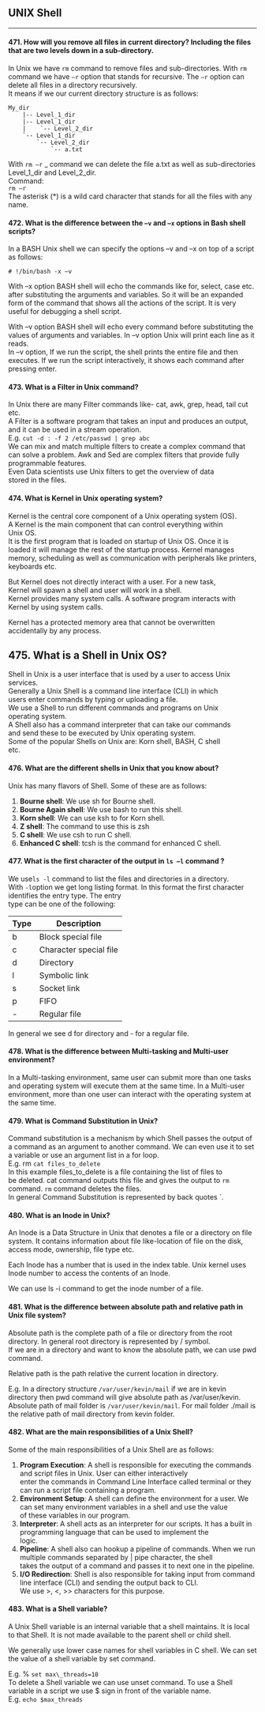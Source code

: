 ## UNIX Shell
******
#### 471. How will you remove all files in current directory? Including the files that are two levels down in a sub-directory.

In Unix we have `rm` command to remove files and sub-directories. With `rm` command we have `–r` option that stands for recursive. The `–r` option can delete all files in a directory recursively.  
It means if we our current directory structure is as follows:

    My_dir
        |-- Level_1_dir
        |-- Level_1_dir
        |    `-- Level_2_dir
        `-- Level_1_dir 
            `-- Level_2_dir
                `-- a.txt

With `rm –r` \_ command we can delete the file a.txt as well as sub-directories Level\_1\_dir and Level\_2\_dir.  
Command:  
`rm –r`  
The asterisk \(\*\) is a wild card character that stands for all the files with any name.

#### 472. What is the difference between the `–v` and `–x` options in Bash shell scripts?

In a BASH Unix shell we can specify the options –v and –x on top of a script as follows:

```shell
# !/bin/bash -x –v
```

With –x option BASH shell will echo the commands like for, select, case etc. after substituting the arguments and variables. So it will be an expanded form of the command that shows all the actions of the script. It is very useful for debugging a shell script.

With –v option BASH shell will echo every command before substituting the values of arguments and variables. In –v option Unix will print each line as it reads.  
In –v option, If we run the script, the shell prints the entire file and then executes. If we run the script interactively, it shows each command after pressing enter.

#### 473. What is a Filter in Unix command?

In Unix there are many Filter commands like- cat, awk, grep, head, tail cut etc.  
A Filter is a software program that takes an input and produces an output, and it can be used in a stream operation.  
E.g. `cut -d : -f 2 /etc/passwd | grep abc`  
We can mix and match multiple filters to create a complex command that can solve a problem. Awk and Sed are complex filters that provide fully programmable features.  
Even Data scientists use Unix filters to get the overview of data  
stored in the files.

#### 474. What is Kernel in Unix operating system?

Kernel is the central core component of a Unix operating system  (OS).  
A Kernel is the main component that can control everything within  
Unix OS.  
It is the first program that is loaded on startup of Unix OS. Once it is  
loaded it will manage the rest of the startup process. Kernel manages memory, scheduling as well as communication with   peripherals like printers, keyboards etc. 

But Kernel does not directly interact with a user. For a new task,   
Kernel will spawn a shell and user will work in a shell.  
Kernel provides many system calls. A software program interacts with Kernel by using system calls.  

Kernel has a protected memory area that cannot be overwritten  
accidentally by any process.

## 475. What is a Shell in Unix OS?

Shell in Unix is a user interface that is used by a user to access Unix  
services.  
Generally a Unix Shell is a command line interface \(CLI\) in which  
users enter commands by typing or uploading a file.  
We use a Shell to run different commands and programs on Unix  
operating system.  
A Shell also has a command interpreter that can take our commands  
and send these to be executed by Unix operating system.  
Some of the popular Shells on Unix are: Korn shell, BASH, C shell  
etc.

#### 476. What are the different shells in Unix that you know about?

Unix has many flavors of Shell. Some of these are as follows:  
1. **Bourne shell**: We use sh for Bourne shell.  
2. **Bourne Again shell**: We use bash to run this shell.  
3. **Korn shell**: We can use ksh to for Korn shell.  
4. **Z shell**: The command to use this is zsh  
5. **C shell**: We use csh to run C shell.  
6. **Enhanced C shell**: tcsh is the command for enhanced C shell.

#### 477. What is the first character of the output in `ls –l` command ?

We use`ls -l` command to list the files and directories in a directory.  
With `-l`option we get long listing format. In this format the first character identifies the entry type. The entry  
type can be one of the following:

| Type | Description            |
| ---- | ---------------------- |
| b    | Block special file     |
| c    | Character special file |
| d    | Directory              |
| l    | Symbolic link          |
| s    | Socket link            |
| p    | FIFO                   |
| -    | Regular file           |

In general we see d for directory and - for a regular file.

#### 478. What is the difference between Multi-tasking and Multi-user environment?

In a Multi-tasking environment, same user can submit more than one tasks and operating system will execute them at the same time. In a Multi-user environment, more than one user can interact with the operating system at the same time.

#### 479. What is Command Substitution in Unix?

Command substitution is a mechanism by which Shell passes the output of a command as an argument to another command. We can even use it to set a variable or use an argument list in a for loop.  
E.g. rm `cat files_to_delete`  
In this example files\_to\_delete is a file containing the list of files to  
be deleted. cat command outputs this file and gives the output to `rm` command. `rm` command deletes the files.  
In general Command Substitution is represented by back quotes \`.

#### 480. What is an Inode in Unix?

An Inode is a Data Structure in Unix that denotes a file or a directory on file system. It contains information about file like-location of file on the disk, access mode, ownership, file type etc.

Each Inode has a number that is used in the index table. Unix kernel uses Inode number to access the contents of an Inode.

We can use ls -i command to get the inode number of a file.

#### 481. What is the difference between absolute path and relative path in Unix file system?

Absolute path is the complete path of a file or directory from the  root directory. In general root directory is represented by / symbol.  
If we are in a directory and want to know the absolute path, we can  use pwd command.

Relative path is the path relative the current location in directory.  

E.g. In a directory structure `/var/user/kevin/mail` if we are in kevin directory then pwd command will give  absolute path as /var/user/kevin.  
Absolute path of mail folder is `/var/user/kevin/mail`. For mail  folder ./mail is the relative path of mail directory from kevin folder.

#### 482. What are the main responsibilities of a Unix Shell?

Some of the main responsibilities of a Unix Shell are as follows:  
1. **Program Execution**: A shell is responsible for executing the  commands and script files in Unix. User can either interactively  
enter the commands in Command Line Interface called terminal or  they can run a script file containing a program.  
2. **Environment Setup**: A shell can define the environment for a user.  We can set many environment variables in a shell and use the value  
of these variables in our program.  
3. **Interpreter**: A shell acts as an interpreter for our scripts. It has a built in programming language that can be used to implement the  
logic.  
4. **Pipeline**: A shell also can hookup a pipeline of commands. When we run multiple commands separated by | pipe character, the shell  
takes the output of a command and passes it to next one in the pipeline.  
5. **I/O Redirection**: Shell is also responsible for taking input from  command line interface (CLI) and sending the output back to CLI.  
We use &gt;, &lt;, &gt;&gt; characters for this purpose.

#### 483. What is a Shell variable?

A Unix Shell variable is an internal variable that a shell maintains. It is local to that Shell. It is not made available to the parent shell or child shell.

We generally use lower case names for shell variables in C shell. We can set the value of a shell variable by set command.

E.g. % `set max\_threads=10`  
To delete a Shell variable we can use unset command. To use a Shell variable in a script we use $ sign in front of the variable name.  
E.g. `echo $max_threads`

